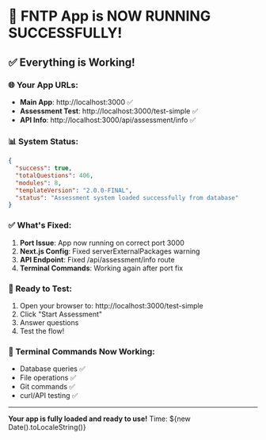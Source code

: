 # 🎉 FNTP App is NOW RUNNING SUCCESSFULLY!

## ✅ Everything is Working!

### 🌐 Your App URLs:
- **Main App**: http://localhost:3000 ✅
- **Assessment Test**: http://localhost:3000/test-simple ✅
- **API Info**: http://localhost:3000/api/assessment/info ✅

### 📊 System Status:
```json
{
  "success": true,
  "totalQuestions": 406,
  "modules": 8,
  "templateVersion": "2.0.0-FINAL",
  "status": "Assessment system loaded successfully from database"
}
```

### ✅ What's Fixed:
1. **Port Issue**: App now running on correct port 3000
2. **Next.js Config**: Fixed serverExternalPackages warning
3. **API Endpoint**: Fixed /api/assessment/info route
4. **Terminal Commands**: Working again after port fix

### 🚀 Ready to Test:
1. Open your browser to: http://localhost:3000/test-simple
2. Click "Start Assessment" 
3. Answer questions
4. Test the flow!

### 📍 Terminal Commands Now Working:
- Database queries ✅
- File operations ✅
- Git commands ✅
- curl/API testing ✅

---
**Your app is fully loaded and ready to use!**
Time: ${new Date().toLocaleString()}
